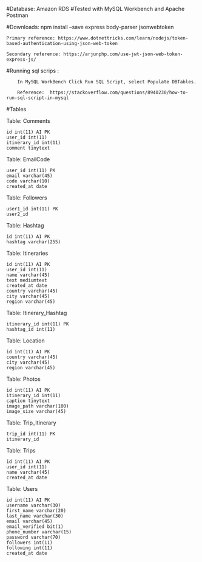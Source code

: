 #Database: Amazon RDS 
#Tested with MySQL Workbench and Apache Postman


#Downloads: 
    npm install –save express body-parser jsonwebtoken 

    Primary reference: https://www.dotnettricks.com/learn/nodejs/token-based-authentication-using-json-web-token

    Secondary reference: https://arjunphp.com/use-jwt-json-web-token-express-js/

#Running sql scrips :

        In MySQL WorkBench Click Run SQL Script, select Populate DBTables. 

        Reference:  https://stackoverflow.com/questions/8940230/how-to-run-sql-script-in-mysql



#Tables 

Table: Comments
    
    id int(11) AI PK 
    user_id int(11) 
    itinerary_id int(11) 
    comment tinytext


Table: EmailCode

    user_id int(11) PK 
    email varchar(45) 
    code varchar(10) 
    created_at date

Table: Followers

    user1_id int(11) PK 
    user2_id


Table: Hashtag

    id int(11) AI PK 
    hashtag varchar(255)

Table: Itineraries

    id int(11) AI PK 
    user_id int(11) 
    name varchar(45) 
    text mediumtext 
    created_at date 
    country varchar(45) 
    city varchar(45) 
    region varchar(45)


Table: Itinerary_Hashtag

    itinerary_id int(11) PK 
    hashtag_id int(11) 

Table: Location

    id int(11) AI PK 
    country varchar(45) 
    city varchar(45) 
    region varchar(45)

Table: Photos

    id int(11) AI PK 
    itinerary_id int(11) 
    caption tinytext 
    image_path varchar(100) 
    image_size varchar(45)

Table: Trip_Itinerary

    trip_id int(11) PK 
    itinerary_id

Table: Trips

    id int(11) AI PK 
    user_id int(11) 
    name varchar(45) 
    created_at date

Table: Users

    id int(11) AI PK 
    username varchar(30) 
    first_name varchar(20) 
    last_name varchar(30) 
    email varchar(45) 
    email_verified bit(1) 
    phone_number varchar(15) 
    password varchar(70) 
    followers int(11) 
    following int(11) 
    created_at date

